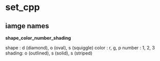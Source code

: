 # set_cpp

## iamge names

__shape_color_number_shading__

shape : d (diamond), o (oval), s (squiggle)
color : r, g, p
number : 1, 2, 3
shading: o (outlined), s (solid), s (striped)
